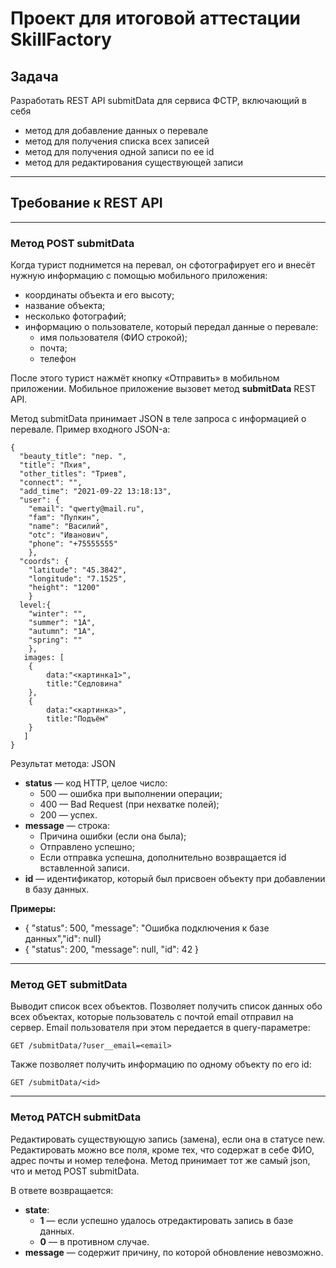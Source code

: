 # Проект для итоговой аттестации SkillFactory
## Задача
Разработать REST API submitData для сервиса ФСТР, включающий в себя
- метод для добавление данных о перевале
- метод для получения списка всех записей
- метод для получения одной записи по ее id
- метод для редактирования существующей записи
___
## Требование к REST API
___
### Метод POST submitData
Когда турист поднимется на перевал, он сфотографирует его и внесёт нужную информацию с помощью мобильного приложения:

- координаты объекта и его высоту;
- название объекта;
- несколько фотографий;
- информацию о пользователе, который передал данные о перевале:
  - имя пользователя (ФИО строкой);
  - почта;
  - телефон

После этого турист нажмёт кнопку «Отправить» в мобильном приложении. Мобильное приложение вызовет метод **submitData** REST API.

Метод submitData принимает JSON в теле запроса с информацией о перевале. Пример входного JSON-а:
```commandline
{
  "beauty_title": "пер. ",
  "title": "Пхия",
  "other_titles": "Триев",
  "connect": "", 
  "add_time": "2021-09-22 13:18:13",
  "user": {
    "email": "qwerty@mail.ru", 		
    "fam": "Пупкин",
    "name": "Василий",
    "otc": "Иванович",
    "phone": "+75555555"
    }, 
  "coords": {
    "latitude": "45.3842",
    "longitude": "7.1525",
    "height": "1200"
    }
  level:{
    "winter": "", 
    "summer": "1А",
    "autumn": "1А",
    "spring": ""
    },
   images: [
    {
        data:"<картинка1>", 
        title:"Седловина"
    }, 
    {
        data:"<картинка>", 
        title:"Подъём"
    }
   ]
}
```
Результат метода: JSON

- **status** — код HTTP, целое число:
   - 500 — ошибка при выполнении операции;
   - 400 — Bad Request (при нехватке полей);
   - 200 — успех.
 - **message** — строка:
   - Причина ошибки (если она была);
   - Отправлено успешно;
   - Если отправка успешна, дополнительно возвращается id вставленной записи.
 - **id** — идентификатор, который был присвоен объекту при добавлении в базу данных.

**Примеры:**
 - { "status": 500, "message": "Ошибка подключения к базе данных","id": null}
 - { "status": 200, "message": null, "id": 42 }
___
### Метод GET submitData
Выводит список всех объектов.
Позволяет получить список данных обо всех объектах, которые пользователь с почтой email отправил на сервер. Email пользователя при этом передается в query-параметре:
```commandline
GET /submitData/?user__email=<email>
```
Также позволяет получить информацию по одному объекту по его id:
```commandline
GET /submitData/<id>
```
___
### Метод PATCH submitData
Редактировать существующую запись (замена), если она в статусе new.
Редактировать можно все поля, кроме тех, что содержат в себе ФИО, адрес почты и номер телефона. Метод принимает тот же самый json, что и метод POST submitData.

В ответе возвращается:
- **state**:
    - **1** — если успешно удалось отредактировать запись в базе данных.
    - **0** — в противном случае.
- **message** — содержит причину, по которой обновление невозможно.